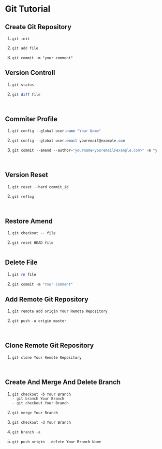 # Git Tutorial

## Create Git Repository 

1. ```shell
   git init
   ```

2. ```powershell
   git add file
   ```

3. ```
   git commit -m "your comment"
   ```

## Version Controll

1. ```powershell
   git status
   ```

2. ```powershell
   git diff file
   ```

   ​

## Commiter Profile

1. ```powershell
   git config --global user.name "Your Name"
   ```

2. ```powershell
   git config --global user.email youremail@example.com
   ```

3. ```powershell
   git commit --amend --author="yourname<youremail@example.com>" -m "your comment"
   ```

   ​

## Version Reset

1. ```powershell
   git reset --hard commit_id
   ```

2. ```powershell
   git reflog
   ```

   ​

## Restore Amend

1. ```powershell
   git checkout -- file
   ```
2. ```powershell
   git reset HEAD file
   ``
   ```
## Delete File

1. ```powershell
   git rm file
   ```

2. ```powershell
   git commit -m "Your comment"
   ```

## Add Remote Git Repository

1. ```powershell
   git remote add origin Your Remote Repository
   ```

2. ```powershell
   git push -u origin master
   ```

   ​

## Clone Remote Git Repository

1. ```powershell
   git clone Your Remote Repository
   ```

   ​

## Create And Merge And Delete Branch

1. ```powershell
   git checkout -b Your Branch
   - git branch Your Branch
   - git checkout Your Branch
   ```

2. ```powershell
   git merge Your Branch
   ```

3. ```powershell
   git checkout -d Your Branch
   ```
4. ```powershell
   git branch -a
   ```

5. ```powershell
   git push origin --delete Your Branch Name
   ```

   ​
